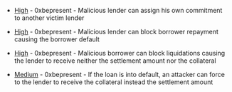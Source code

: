 
- [High](High-1679640493/README.md) - 0xbepresent - Malicious lender can assign his own commitment to another victim lender

- [High](High-1679639775/README.md) - 0xbepresent - Malicious lender can block borrower repayment causing the borrower default

- [High](High-1679665011/README.md) - 0xbepresent - Malicious borrower can block liquidations causing the lender to receive neither the settlement amount nor the collateral

- [Medium](Medium-1679666241/README.md) - 0xbepresent - If the loan is into default, an attacker can force to the lender to receive the collateral instead the settlement amount
